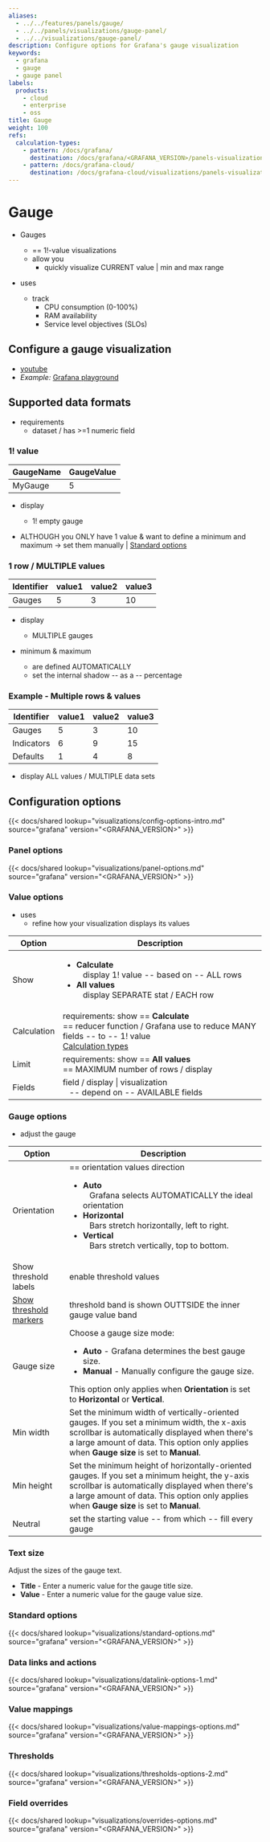 ```yaml
---
aliases:
  - ../../features/panels/gauge/
  - ../../panels/visualizations/gauge-panel/
  - ../../visualizations/gauge-panel/
description: Configure options for Grafana's gauge visualization
keywords:
  - grafana
  - gauge
  - gauge panel
labels:
  products:
    - cloud
    - enterprise
    - oss
title: Gauge
weight: 100
refs:
  calculation-types:
    - pattern: /docs/grafana/
      destination: /docs/grafana/<GRAFANA_VERSION>/panels-visualizations/query-transform-data/calculation-types/
    - pattern: /docs/grafana-cloud/
      destination: /docs/grafana-cloud/visualizations/panels-visualizations/query-transform-data/calculation-types/
---
```


# Gauge

* Gauges
  * == 1!-value visualizations
  * allow you
    * quickly visualize CURRENT value | min and max range

* uses
  * track
    - CPU consumption (0-100%)
    - RAM availability
    - Service level objectives (SLOs)

## Configure a gauge visualization

* [youtube](https://www.youtube.com/watch?v=QwXj3y_YpnE)
* _Example:_ [Grafana playground](https://play.grafana.org/d/KIhkVD6Gk/)

## Supported data formats

* requirements
  * dataset / has >=1 numeric field

### 1! value

| GaugeName | GaugeValue |
| --------- | ---------- |
| MyGauge   | 5          |


* display
  * 1! empty gauge

* ALTHOUGH you ONLY have 1 value & want to define a minimum and maximum -> set them manually | [Standard options](#standard-options)

### 1 row / MULTIPLE values


| Identifier | value1 | value2 | value3 |
| ---------- | ------ | ------ | ------ |
| Gauges     | 5      | 3      | 10     |

* display
  * MULTIPLE gauges

* minimum & maximum
  * are defined AUTOMATICALLY
  * set the internal shadow -- as a -- percentage

### Example - Multiple rows & values

| Identifier | value1 | value2 | value3 |
| ---------- | ------ | ------ | ------ |
| Gauges     | 5      | 3      | 10     |
| Indicators | 6      | 9      | 15     |
| Defaults   | 1      | 4      | 8      |

* display ALL values / MULTIPLE data sets

## Configuration options

{{< docs/shared lookup="visualizations/config-options-intro.md" source="grafana" version="<GRAFANA_VERSION>" >}}

### Panel options

{{< docs/shared lookup="visualizations/panel-options.md" source="grafana" version="<GRAFANA_VERSION>" >}}

### Value options

* uses
  * refine how your visualization displays its values

<!-- prettier-ignore-start -->
| Option      | Description                                                                                                                                                                                         |
|-------------|-----------------------------------------------------------------------------------------------------------------------------------------------------------------------------------------------------|
| Show        | <ul><li>**Calculate** <br/> &nbsp;&nbsp; display 1! value -- based on -- ALL rows</li><li>**All values** <br/> &nbsp;&nbsp; display SEPARATE stat / EACH row                                        |
| Calculation | requirements: show == **Calculate** <br/> == reducer function / Grafana use to reduce MANY fields -- to -- 1! value <br/> [Calculation types](ref:calculation-types) |
| Limit       | requirements: show == **All values** <br/> == MAXIMUM number of rows / display                                                                                                                      |
| Fields      | field / display \| visualization  <br/>  &nbsp;&nbsp; -- depend on -- AVAILABLE fields                                                                                                              |

### Gauge options

* adjust the gauge

| Option                                            | Description                                                                                                                                                                                                                                                                                                   |
|---------------------------------------------------|---------------------------------------------------------------------------------------------------------------------------------------------------------------------------------------------------------------------------------------------------------------------------------------------------------------|
| Orientation                                       | == orientation values direction <br/> <ul><li>**Auto** <br/> &nbsp;&nbsp; Grafana selects AUTOMATICALLY the ideal orientation </li><li>**Horizontal** <br/> &nbsp;&nbsp; Bars stretch horizontally, left to right.</li> <li>**Vertical** <br/> &nbsp;&nbsp; Bars stretch vertically, top to bottom.</li></ul> |
| Show threshold labels                             | enable threshold values                                                                                                                                                                                                                                                                                       |
| [Show threshold markers](#show-threshold-markers) | threshold band is shown OUTTSIDE the inner gauge value band                                                                                                                                                                                                                                                   |
| Gauge size                                        | Choose a gauge size mode:<ul><li>**Auto** - Grafana determines the best gauge size.</li><li>**Manual** - Manually configure the gauge size.</li></ul>This option only applies when **Orientation** is set to **Horizontal** or **Vertical**.                                                                  |
| Min width                                         | Set the minimum width of vertically-oriented gauges. If you set a minimum width, the x-axis scrollbar is automatically displayed when there's a large amount of data. This option only applies when **Gauge size** is set to **Manual**.                                                                      |
| Min height                                        | Set the minimum height of horizontally-oriented gauges. If you set a minimum height, the y-axis scrollbar is automatically displayed when there's a large amount of data. This option only applies when **Gauge size** is set to **Manual**.                                                                  |
| Neutral                                           | set the starting value -- from which -- fill every gauge                                                                                                                                                                                                                                      |

### Text size

Adjust the sizes of the gauge text.

- **Title** - Enter a numeric value for the gauge title size.
- **Value** - Enter a numeric value for the gauge value size.

### Standard options

{{< docs/shared lookup="visualizations/standard-options.md" source="grafana" version="<GRAFANA_VERSION>" >}}

### Data links and actions

{{< docs/shared lookup="visualizations/datalink-options-1.md" source="grafana" version="<GRAFANA_VERSION>" >}}

### Value mappings

{{< docs/shared lookup="visualizations/value-mappings-options.md" source="grafana" version="<GRAFANA_VERSION>" >}}

### Thresholds

{{< docs/shared lookup="visualizations/thresholds-options-2.md" source="grafana" version="<GRAFANA_VERSION>" >}}

### Field overrides

{{< docs/shared lookup="visualizations/overrides-options.md" source="grafana" version="<GRAFANA_VERSION>" >}}
